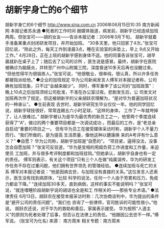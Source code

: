 # 胡新宇身亡的6个细节

胡新宇身亡的6个细节
http://www.sina.com.cn 2006年06月15日10:35 南方新闻网
本报记者苏永通
●死者的工作时间
据媒体报道，病发前，胡新宇已经连续加班两周。但张宝可——胡的女友——告诉本报记者：2006年3月下旬， 胡新宇就着手准备某重点封闭研发项目，并开始加班。
“30多天里，他只回家了4次。”张宝可回忆说，“除此之外，每天工作到凌晨3点，睡在实验室的床垫上，早上 9点又开始工作。”
4月28日，正在上班的胡新宇感到身体不适。他的同事告诉张宝可，胡早晨就趴在桌子上了；随后去了公司的诊所 ，医生说是感冒。最终，胡新宇在医院被确诊为脑膜炎，并转至广州中山附属三院，深度昏迷10多天后再也没醒过来。
“但他觉得华为很锻炼人。”张宝可说，“他很敬业，很单纯，很认真，所以许多任务都被指派给他。”
●企业的加班规定
华为公司新闻发言人傅军对本报记者称，公司确有加班现象，只不过“会越来越少”。
同时，傅军重申了该公司的“加班政策”：晚上10点之后加班须经公司批准，不准在办公室过夜。悲剧发生后，公 司发文对加班再次作了规定。但这被胡新宇的父亲胡跃农理解为，“是对华为普遍加班状况的一种承认”。
●生前表现
去世时，胡新宇研究生毕业仅仅一年。他的同学回忆说，胡新宇球技很好，常常连踢五六小时足球，“这样的身体， 工作了一年就垮掉了，让人很难过。”
胡新宇被认为是华为最优秀的新员工之一，他曾两个季度连续获得了“A”，做过的两个重要项目都是一次调试成功 。而最后的工作，是“老总亲自启动”重要的项目之一。
但有华为员工在接受媒体采访时称，胡新宇个人不量力而行。“我们所做的，是为提高
生活质量，像他这种以健康换 来的A考评有什么意义？”
●自愿？
华为公司称，胡新宇加班是“自愿的”。
“项目紧，逼得没法，没事怎会自愿加班？”张宝可反驳道，“华为是变相的用超负荷工作进度和工作量，来迫使员 工加班，并与很多考评制度都和加班挂钩。”但她承认，胡新宇自身也有一定的责任。
傅军则表示，有关这个项目“只有三个人在做”纯属误传，华为的研发工作任务不存在过重问题，他们拥有世界领先 的管理经验。
●连续加班与死亡的关系
傅军对本报记者说：“他是因病去世，与加班没有直接的关系。”这位发言人还表示，医生没有找到病原体，“比较 科学的说法，任何一个人由于劳累和压力，免疫力都会下降。”
“连续加班30多天，直到病倒，这样的事实不能说明吗？”张宝可说，“就连嗜睡阶段胡新宇说的胡话也全是和工 作相关的——那些专业术语。”
●法律责任
6月13日，胡跃农在接受本报采访时称：几次协商谈判中，华为提出的条件是“避开公司的责任问题”。“我们也 咨询了一些律师，官司胜诉的可能性很小。”他说。
胡跃农还说，对于华为的救助和善后，家属表示接受。
华为按照“人道主义”的原则为死者处理了后事，但否认在法律上的责任。“他跟因公去世不一样。”傅军说。
(张宝可为化名) 来源：
南方周末
相关专题：南方周末 

